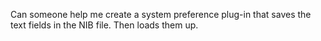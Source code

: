Can someone help me create a system preference plug-in that saves the text fields in the NIB file.  Then loads them up.